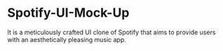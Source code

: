 # Spotify-UI-Mock-Up
It is a meticulously crafted UI clone of Spotify that aims to provide users with an aesthetically pleasing music app.
